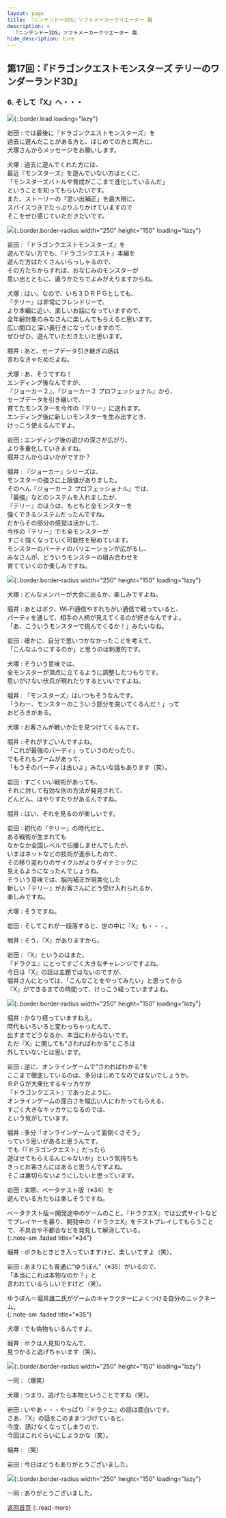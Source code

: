 ```yaml
---
layout: page
title: 『ニンテンドー3DS』ソフトメーカークリエーター 篇
description: >
  『ニンテンドー3DS』ソフトメーカークリエーター 篇
hide_description: ture
---
```


## 第17回：『ドラゴンクエストモンスターズ テリーのワンダーランド3D』

### 6. そして『X』へ・・・

![](/interviews/jp/3ds/creators/vol1/img/mainvisual6.jpg){:.border.lead loading="lazy"}

岩田
: では最後に『ドラゴンクエストモンスターズ』を<br>過去に遊んだことがある方と、はじめての方と両方に、<br>犬塚さんからメッセージをお願いします。

犬塚
: 過去に遊んでくれた方には、<br>最近『モンスターズ』を遊んでいない方はとくに、<br>「モンスターズバトルや育成がここまで進化しているんだ」<br>ということを知ってもらいたいです。<br>また、ストーリーの「思い出補正」を最大限に、<br>スパイスつきでたっぷりふりかけていますので<br>そこをぜひ感じていただきたいです。

![](/interviews/jp/3ds/creators/vol1/img/photo17.jpg){:.border.border-radius width="250" height="150" loading="lazy"}

岩田
: 『ドラゴンクエストモンスターズ』を<br>遊んでない方でも、『ドラゴンクエスト』本編を<br>遊んだ方はたくさんいらっしゃるので、<br>その方たちからすれば、おなじみのモンスターが<br>思い出とともに、違うかたちでよみがえりますからね。

犬塚
: はい。なので、いち３ＤＲＰＧとしても、<br>『テリー』は非常にフレンドリーで、<br>より本編に近い、楽しいお話になっていますので、<br>全年齢対象のみなさんに楽しんでもらえると思います。<br>広い間口と深い奥行きになっていますので、<br>ぜひぜひ、遊んでいただきたいと思います。

堀井
: あと、セーブデータ引き継ぎの話は<br>言わなきゃだめだよね。

犬塚
: あ、そうですね！<br>エンディング後なんですが、<br>『ジョーカー２』、『ジョーカー２ プロフェッショナル』から、<br>セーブデータを引き継いで、<br>育てたモンスターを今作の『テリー』に送れます。<br>エンディング後に新しいモンスターを生み出すとき、<br>けっこう使えるんですよ。

岩田
: エンディング後の遊びの深さが広がり、<br>より多重化していきますね。<br>堀井さんからはいかがですか？

堀井
: 『ジョーカー』シリーズは、<br>モンスターの強さに上限値がありました。<br>そのへん『ジョーカー２ プロフェッショナル』では、<br>「最強」などのシステムを入れましたが、<br>『テリー』のほうは、もともと全モンスターを<br>強くできるシステムだったんですね。<br>だからその部分の感覚は活かして、<br>今作の『テリー』でも全モンスターが<br>すごく強くなっていく可能性を秘めています。<br>モンスターのパーティのバリエーションが広がるし、<br>みなさんが、どういうモンスターの組み合わせを<br>育てていくのか楽しみですね。

![](/interviews/jp/3ds/creators/vol1/img/photo18.jpg){:.border.border-radius width="250" height="150" loading="lazy"}

犬塚
: どんなメンバーが大会に出るか、楽しみですよね。

堀井
: あとはボク、Wi-Fi通信やすれちがい通信で戦っていると、<br>パーティを通して、相手の人柄が見えてくるのが好きなんですよ。<br>「あ、こういうモンスターで挑んでくるか！」みたいなね。

岩田
: 確かに、自分で思いつかなかったことを考えて、<br>「こんなふうにするのか」と思うのは刺激的です。

犬塚
: そういう意味では、<br>全モンスターが頂点に立てるように調整したつもりです。<br>思いがけない伏兵が現れたりするといいですよね。

堀井
: 『モンスターズ』はいつもそうなんです。<br>「うわー、モンスターのこういう部分を突いてくるんだ！」って<br>おどろきがある。

犬塚
: お客さんが戦いかたを見つけてくるんです。

堀井
: それがすごいんですよね。<br>「これが最強のパーティ」っていうのだったり、<br>でもそれもブームがあって、<br>「もうそのパーティは古いよ」みたいな話もあります（笑）。

岩田
: すごくいい戦術があっても、<br>それに対して有効な別の方法が発見されて、<br>どんどん、はやりすたりがあるんですね。

堀井
: はい、それを見るのが楽しいです。

岩田
: 初代の『テリー』の時代だと、<br>ある戦術が生まれても<br>なかなか全国レベルで伝播しませんでしたが、<br>いまはネットなどの技術が進歩したので、<br>その移り変わりのサイクルがよりダイナミックに<br>見えるようになったんでしょうね。<br>そういう意味では、脳内補正が現実化した<br>新しい『テリー』がお客さんにどう受け入れられるか、<br>楽しみですね。

犬塚
: そうですね。

岩田
: そしてこれが一段落すると、世の中に『X』も・・・。

堀井
: そう、『X』がありますから。

岩田
: 『X』というのはまた、<br>『ドラクエ』にとってすごく大きなチャレンジですよね。<br>今日は『X』の話は主題ではないのですが、<br>堀井さんにとっては、「こんなことをやってみたい」と思ってから<br>『X』ができるまでの時間って、けっこう経っていますよね。

![](/interviews/jp/3ds/creators/vol1/img/photo19.jpg){:.border.border-radius width="250" height="150" loading="lazy"}

堀井
: かなり経っていますねえ。<br>時代もいろいろと変わっちゃったんで、<br>出すまでどうなるか、本当にわからないです。<br>ただ『X』に関しても“さわればわかる”ところは<br>外していないとは思います。

岩田
: 逆に、オンラインゲームで“さわればわかる”を<br>ここまで徹底しているのは、多分はじめてなのではないでしょうか。<br>ＲＰＧが大衆化するキッカケが<br>『ドラゴンクエスト』であったように、<br>オンラインゲームの面白さを幅広い人にわかってもらえる、<br>すごく大きなキッカケになるのでは、<br>という気がしています。

堀井
: 多分「オンラインゲームって面倒くさそう」<br>っていう思いがあると思うんです。<br>でも「『ドラゴンクエスト』だったら<br>遊ばせてもらえるんじゃないか」という気持ちも<br>きっとお客さんにはあると思うんですよね。<br>そこは裏切らないようにしたいと思っています。

岩田
: 実際、ベータテスト版（※34）を<br>遊んでいる方たちは楽しそうですね。

ベータテスト版＝開発途中のゲームのこと。『ドラクエX』では公式サイトなどでプレイヤーを募り、開発中の『ドラクエX』をテストプレイしてもらうことで、不具合や不都合などを発見して解消している。              
{:.note-sm .faded title="※34"}

堀井
: ボクもときどき入っていますけど、楽しいですよ（笑）。

岩田
: あまりにも普通に“ゆうぼん”（※35）がいるので、<br>「本当にこれは本物なのか？」と<br>言われているらしいですけど（笑）。

ゆうぼん＝堀井雄二氏がゲームのキャラクターによくつける自分のニックネーム。              
{:.note-sm .faded title="※35"}

犬塚
: でも偽物もいるんですよ。

堀井
: ボクは人見知りなんで、<br>見つかると逃げちゃいます（笑）。

![](/interviews/jp/3ds/creators/vol1/img/photo20.jpg){:.border.border-radius width="250" height="150" loading="lazy"}

一同
: （爆笑）

犬塚
: つまり、逃げたら本物ということですね（笑）。

岩田
: いやあ・・・やっぱり『ドラクエ』の話は面白いです。<br>さあ、『X』の話をこのままつづけていると、<br>今度、訊けなくなってしまうので、<br>今回はこれぐらいにしようかな（笑）。

堀井
: （笑）

岩田
: 今日はどうもありがとうございました。

![](/interviews/jp/3ds/creators/vol1/img/photo21.jpg){:.border.border-radius width="250" height="150" loading="lazy"}

一同
: ありがとうございました。

[返回首页](../../../../../)
{:.read-more}


